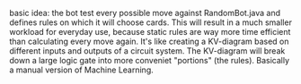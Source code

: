 basic idea: the bot test every possible move against RandomBot.java and defines rules on which it will choose cards.
This will result in a much smaller workload for everyday use, because static rules are way more time efficient than
calculating every move again.
It's like creating a KV-diagram based on different inputs and outputs of a circuit system.
The KV-diagram will break down a large logic gate into more conveniet "portions" (the rules).
Basically a manual version of Machine Learning.
